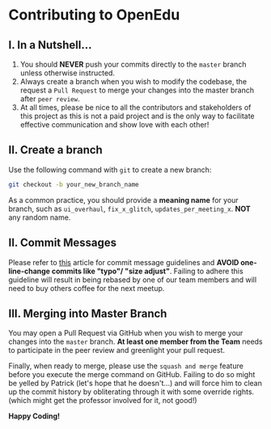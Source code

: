 # Contributing to OpenEdu



## I. In a Nutshell...



1. You should **NEVER** push your commits directly to the ``master`` branch unless otherwise instructed.
2. Always create a branch when you wish to modify the codebase, the request a ``Pull Request`` to merge your changes into the master branch after  ``peer review``.
3. At all times, please be nice to all the contributors and stakeholders of this project as this is not a paid project and is the only way to facilitate effective communication and show love with each other!



## II. Create a branch



Use the following command with ``git`` to create a new branch:

```bash
git checkout -b your_new_branch_name
```



As a common practice, you should provide a **meaning name** for your branch, such as ``ui_overhaul``, ``fix_x_glitch``, ``updates_per_meeting_x``. **NOT** any random name.



## II. Commit Messages


Please refer to [this](https://www.alibabacloud.com/blog/597372) article for commit message guidelines and **AVOID one-line-change commits like "typo"/ "size adjust"**. Failing to adhere this guideline will result in being rebased by one of our team members and will need to buy others coffee for the next meetup.



## III. Merging into Master Branch

You may open a Pull Request via GitHub when you wish to merge your changes into the ``master`` branch. **At least one member from the Team** needs to participate in the peer review and greenlight your pull request.



Finally, when ready to merge, please use the ``squash and merge`` feature before you execute the merge command on GitHub. Failing to do so might be yelled by Patrick (let's hope that he doesn't...) and will force him to clean up the commit history by obliterating through it with some override rights. (which might get the professor involved for it, not good!)



**Happy Coding!**
